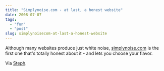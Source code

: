 ```yaml
---
title: "Simplynoise.com - at last, a honest website"
date: 2008-07-07
tags: 
  - "fun"
  - "post"
slug: simplynoisecom-at-last-a-honest-website
---
```


Although many websites produce just white noise, [simplynoise.com](http://www.simplynoise.com/) is the first one that's totally honest about it - and lets you choose your flavor.

Via [Steph](http://climbtothestars.org/).
